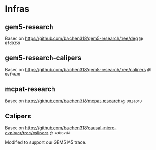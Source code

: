 # Infras

## gem5-research

Based on https://github.com/baichen318/gem5-research/tree/deg @ `8fd0359`


## gem5-research-calipers

Based on https://github.com/baichen318/gem5-research/tree/calipers @ `08f4630`

## mcpat-research

Based on https://github.com/baichen318/mcpat-research @ `0d2a3f8`


## Calipers

Based on https://github.com/baichen318/causal-micro-explorer/tree/calipers @ `43b07dd`

Modified to support our GEM5 M5 trace.
